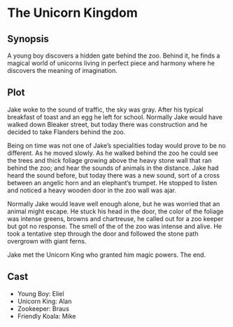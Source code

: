 # The Unicorn Kingdom

## Synopsis

A young boy discovers a hidden gate behind the zoo.
Behind it, he finds a magical world of unicorns living in perfect piece and harmony where he discovers the meaning of imagination.

## Plot

Jake woke to the sound of traffic, the sky was gray.
After his typical breakfast of toast and an egg he left for school.
Normally Jake would have walked down Bleaker street, but today there was construction and he decided to take Flanders behind the zoo.

Being on time was not one of Jake’s specialities today would prove to be no different.
As he moved slowly.
As he walked behind the zoo he could see the trees and thick foliage growing above the heavy stone wall that ran behind the zoo; and hear the sounds of animals in the distance.
Jake had heard the sound before, but today there was a new sound, sort of a cross between an angelic horn and an elephant’s trumpet. He stopped to listen and noticed a heavy wooden door in the zoo wall was ajar.

Normally Jake would leave well enough alone, but he was worried that an animal might escape.
He stuck his head in the door, the color of the foliage was intense greens, browns and chartreuse, he called out for a zoo keeper but got no response.
The smell of the of the zoo was intense and alive.
He took a tentative step through the door and followed the stone path overgrown with giant ferns.

Jake met the Unicorn King who granted him magic powers.
The end.

## Cast

* Young Boy: Eliel
* Unicorn King: Alan
* Zookeeper: Braus
* Friendly Koala: Mike
